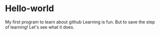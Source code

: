 # Hello-world
My first program to learn about github
Learning is fun. But to save the step of learning! Let's see what it does.
